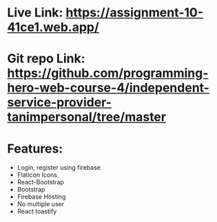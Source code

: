 # Live Link: https://assignment-10-41ce1.web.app/

# Git repo Link: https://github.com/programming-hero-web-course-4/independent-service-provider-tanimpersonal/tree/master

# Features:

- Login, register using firebase
- Flaticon Icons
- React-Bootstrap
- Bootstrap
- Firebase Hosting
- No multiple user
- React toastify
